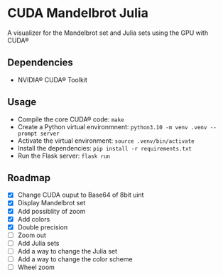 # CUDA Mandelbrot Julia

A visualizer for the Mandelbrot set and Julia sets using the GPU with CUDA®

## Dependencies

- NVIDIA® CUDA® Toolkit

## Usage

- Compile the core CUDA® code: `make`
- Create a Python virtual environmnent: `python3.10 -m venv .venv --prompt server`
- Activate the virtual environment: `source .venv/bin/activate`
- Install the dependencies: `pip install -r requirements.txt`
- Run the Flask server: `flask run`

## Roadmap

- [x] Change CUDA ouput to Base64 of 8bit uint
- [x] Display Mandelbrot set
- [x] Add possiblity of zoom
- [x] Add colors
- [x] Double precision
- [ ] Zoom out
- [ ] Add Julia sets
- [ ] Add a way to change the Julia set
- [ ] Add a way to change the color scheme
- [ ] Wheel zoom
